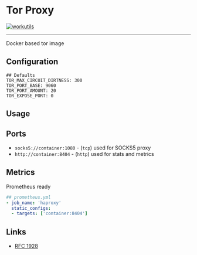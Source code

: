 # Tor Proxy

[![workutils](https://img.shields.io/docker/pulls/workutils/tor-proxy.svg)](https://hub.docker.com/r/workutils/tor-proxy)

---

Docker based tor image

## Configuration

```
## Defaults
TOR_MAX_CIRCUIT_DIRTNESS: 300
TOR_PORT_BASE: 9060
TOR_PORT_AMOUNT: 20
TOR_EXPOSE_PORT: 0
```

## Usage



## Ports

 * `socks5://container:1080` - (`tcp`) used for SOCKS5 proxy
 * `http://container:8404` - (`http`) used for stats and metrics

## Metrics

Prometheus ready

```yaml
## prometheus.yml
- job_name: 'haproxy'
  static_configs:
  - targets: ['container:8404']
```

## Links

 * [RFC 1928](https://tools.ietf.org/html/rfc1928#section-3 "SOCKS Protocol Version 5 - Procedure for TCP-based clients")
